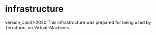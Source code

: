 # infrastructure
version_Jan31-2020
This infrastructure was prepared for being used by Terraform, on Virtual-Machines. 
